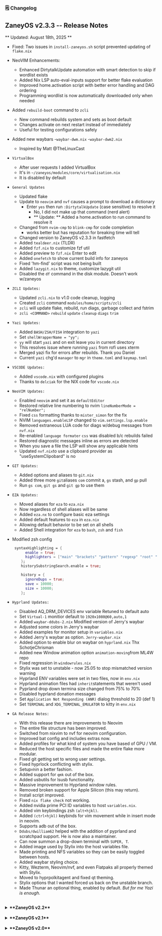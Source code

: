 ### 🗒️ Changelog

## ZaneyOS v2.3.3 -- Release Notes

** Updated: August 18th, 2025 **

- Fixed: Two issues in `install-zaneyos.sh` script prevented updating of
  `flake.nix`

- NeoVIM Enhancements:
  - Enhanced DirtytalkUpdate automation with smart detection to skip if wordlist
    exists
  - Added Nix LSP auto-eval-inputs support for better flake evaluation
  - Improved home.activation script with better error handling and DAG ordering
  - Programming wordlist is now automatically downloaded only when needed

- Added `rebuild-boot` command to `zcli`
  - New command rebuilds system and sets as boot default
  - Changes activate on next restart instead of immediately
  - Useful for testing configurations safely

- Added new waybars -`waybar-dwm.nix` -`waybar-dwm2.nix`
  - Inspired by Matt @TheLinuxCast
- `VirtualBox`
  - After user requests I added VirtualBox
  - It's in `~/zaneyos/modules/core/virtualisation.nix`
  - It is disabled by default
- `General Updates`
  - Updated flake
  - Update to `neovim` and `nvf` causes a prompt to download a dictionary
    - Enter `yes` then run `:DirtytalkUpdate` (case sensitive) to resolve it
      - No, I did not make up that command (nerd alert)
      - ** Update: ** Added a home.activation to run command to resolve it
  - Changed from `nvim-cmp` to `blink-cmp` for code completion
    - works better but has reputation for breaking time will tell
  - Changed version to ZaneyOS v2.3.3 in fastfetch
  - Added `tealdeer.nix` (TLDR)
  - Added `fzf.nix` to customize fzf util
  - Added preview to `fzf.nix` Enter to edit
  - Added `onefetch` to show current build info for zaneyos
  - Fixed 'hm-find' script was not being built
  - Added `lazygit.nix` to theme, customize lazygit util
  - Disabled the `df` command in the disk module. Doesn't work w/zaneyos
- `ZCLI Updates:`
  - Updated `zcli.nix` to v1.0 code cleanup, logging
  - Created `zcli` command `modules/home/scripts/zcli`
  - `zcli` will update flake, rebuild, run diags, garbage collect and fstrim
  - `zcli <COMMAND>` `rebuild` `update` `cleanup` `diags` `trim`
- `Yazi Updates:`
  - Added `BASH/ZSH/FISH` integration to `yazi`
  - Set `shellWrapperName = "yy";`
  - `yy` will start `yazi` and on exit leave you in current directory
  - This resolves issue where running `yazi` from rofi uses xterm
  - Merged yazi fix for errors after rebuilds. Thank you Daniel
  - Current `yazi` chg'd `manager` to `mgr` in `theme.toml` and `keymap.toml`
- `VSCODE Updates:`
  - Added `vscode.nix` with configured plugins
  - Thanks to `delciak` for the NIX code for `vscode.nix`
- `NeoVIM Updates:`
  - Enabled `neovim` and set it as `defaultEditor`
  - Restored relative line numbering to nvim `lineNumberMode = "relNumber";`
  - Fixed `css` formatting thanks to `mister_simon` for the fix
  - NVIM `languages.enableLSP` changed to `vim.settings.lsp.enable`
  - Removed extraneous LUA code for diags w/debug messages from `nvf.nix`
  - Re-enabled `language formater` `css` was disabled b/c rebuilds failed
  - Restored diagnostic messages inline as errors are detected
  - When you save a file the LSP will show any applicable hints
  - Updated `nvf.nix`to use a clipboard provider as "useSystemClipobard" is no
- `GIT Updates:`
  - Added options and aliases to `git.nix`
  - Added three more `git`aliases `com` commit a, `gs` stash, and `gp` pull
  - Run `gs com`, `git gs` and `git gp` to use them
- `EZA Updates:`
  - Moved aliases for `eza` to `eza.nix`
  - Now regardless of shell aliases will be same
  - Added `eza.nx` to configure basic eza settings
  - Added default features to `eza` in `eza.nix`
  - Allowing default behavior to be set on all shells
  - Added Shell integration for `eza` to `bash`, `zsh` and `fish`

- Modified zsh config

  ```nix
   syntaxHighlighting = {
        enable = true;
        highlighters = ["main" "brackets" "pattern" "regexp" "root" "line"];
      };
      historySubstringSearch.enable = true;

      history = {
        ignoreDups = true;
        save = 10000;
        size = 10000;
      };
  ```

- `Hyprland Updates:`
  - Disabled AQ_DRM_DEVICES env variable Retuned to default auto
  - Set `Virtual-1` monitior default to `1920x1080@60,auto,1`
  - Added `waybar-ddubs-2.nix` Modified version of Jerry's waybar
  - Adjusted some colors in Jerry's waybar
  - Added examples for monitor setup in `variables.nix`
  - Added Jerry's waybar as option. `Jerry-waybar.nix`
  - Added option to enable blur on waybar on `hyprland.nix` Thx SchotjeChrisman
  - Added new Window animation option `animation-moving`from ML4W repo
  - Fixed regression in `windowrules.nix`
  - Stylix was set to unstable - now 25.05 to stop mismatched version warning
  - Hyprland ENV variables were set in two files, now in `env.nix`
  - Hyprland animation files had `inherit`statements that weren't used
  - Pyprland drop down termina size changed from 75% to 70%
  - Disabled hyprland donation messages
  - Set `Application Not Responding (ANR)` dialog threshold to 20 (def 1)
  - Set `TERMINAL` and `XDG_TERMINAL_EMULATOR` to kitty in `env.nix`

- `GA Release Notes:`

  - With this release there are improvements to Neovim
  - The entire file structure has been improved.
  - Switched from nixvim to nvf for neovim configuration.
  - Improved bat config and includes extras now.
  - Added profiles for what kind of system you have based of GPU / VM.
  - Reduced the host specific files and made the entire flake more modular.
  - Fixed git getting set to wrong user settings.
  - Fixed hyprlock conflicting with stylix.
  - Setup`nh`in a better fashion.
  - Added support for `qmk` out of the box.
  - Added usbutils for lsusb functionality.
  - Massive improvement to Hyprland window rules.
  - Removed broken support for Apple Silicon (this may return).
  - Install script improved.
  - Fixed `nix flake check` not working.
  - Added nvidia prime PCI ID variables to host `variables.nix`.
  - Added vim keybindings zsh `(alt+hjkl)`.
  - Added `(ctrl+hjkl)` keybinds for vim movement while in insert mode in
    neovim.
  - Supports adb out of the box.
  - `Ddubs/dwilliam62` helped with the addition of pyprland and scratchpad
    support. He is now also a maintainer.
  - Can now summon a drop-down terminal with `SUPER, T`.
  - Added image used by Stylix into the host variables file.
  - Made printing and NFS variables so they can be easily toggled between hosts.
  - Added waybar styling choice.
  - Kitty, Wezterm, Neovim/nvf, and even Flatpaks all properly themed with
    Stylix.
  - Moved to hyprpolkitagent and fixed qt theming.
  - Stylix options that I wanted forced us back on the unstable branch.
  - Made Thunar an optional thing, enabled by default. _But for me Yazi is
    enough._

  </div>

  </details>

<br>
<details>
<summary><strong>**ZaneyOS v2.2**</strong> </summary>

<div style="margin-left: 20px;">

- This release has a big theming change
- Move back to rofi. It is a massive improvement in many ways.
- Revert the switch from rofi to wofi. Rofi is just better.
- Switch from Nix Colors to Stylix. It can build colorschemes from a wallpaper.
- Simplified the notification center.
- Improved emoji selection menu and options.
- Adding fine-cmdline plugin for Neovim.
- Removed theme changing scripts as the theme is generated by the image set with
  stylix.image in the config.nix file.
- Starship is now setup in the config.nix file.
- Switched from SDDM to tuigreet and greetd.
- Added Plymouth for better looking booting.
- Improve the fonts being installed and properly separate them from regular
  packages.
- Separated Neovim configuration for readability.
- Updated flake and added fix for popups going to wrkspc 1 in Hyprland.
- Removed a few of the packages that aren't necessary and smartd by default.
- Removed unnecessary Hyprland input in flake as home manager doesn't use it.
- Turned off nfs by default.
- Hyprland plugins are now disabled in the config by default.
- Fastfetch is now replacing neofetch.
- Btop is back baby!
- Switching to Brave as the default to protect user privacy.
- Replaced lsd with eza for a better looking experience.

</div>

</details>
<br>

<details>

<summary><strong>**ZaneyOS v2.1**</strong></summary>

<div style="margin-left: 20px;">

Simple bug fixes.

- Fixed Waybar icons to make them look a bit better.
- Centered the Wofi window always.
- Should have fixed some Steam issues, but I have had some crashes due to Steam
  so be aware of that.
- The flake got an update, so all the packages are fresh.

</div>

</details>

<br>

<details>

<summary><strong>**ZaneyOS v2.0** </strong></summary>

<div style="margin-left: 20px;">

With this new update of ZaneyOS it is a big rewrite of how things are being
done. This update fixes many issues that you guys were facing. As well as makes
things a little easier to understand. You now have a lot being stored inside the
specific host directory, making use of modules, condensing seperate files down,
etc. My hope is that with this update your ability to grasp the flake and expand
it to what you need is much improved. I want to thank everyone for being so
supportive!

- Most configuration put into specific hosts directories for the best
  portability.
- Using modules to condense configuration complexity.
- Simplified options and the complexity around understanding their
  implementation.
- Rewrote the documentation for improved readability.

</div>

</details>
